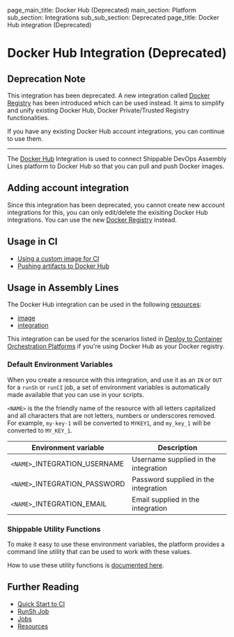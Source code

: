 page_main_title: Docker Hub (Deprecated)
main_section: Platform
sub_section: Integrations
sub_sub_section: Deprecated
page_title: Docker Hub integration (Deprecated)

# Docker Hub Integration (Deprecated)

## Deprecation Note
This integration has been deprecated. A new integration called [Docker Registry](/platform/integration/dockerRegistryLogin) has been introduced which can be used instead. It aims to simplify and unify existing Docker Hub, Docker Private/Trusted Registry functionalities.

If you have any existing Docker Hub account integrations, you can continue to use them.

---

The [Docker Hub](https://hub.docker.com/) Integration is used to connect Shippable DevOps Assembly Lines platform to Docker Hub so that you can pull and push Docker images.

## Adding account integration

Since this integration has been deprecated, you cannot create new account integrations for this, you can only edit/delete the exisiting Docker Hub integrations. You can use the new [Docker Registry](/platform/integration/dockerRegistryLogin) instead.

## Usage in CI

* [Using a custom image for CI](/ci/custom-docker-image/)
* [Pushing artifacts to Docker Hub](/ci/push-docker-hub/)

## Usage in Assembly Lines

The Docker Hub integration can be used in the following [resources](/platform/workflow/resource/overview/):

* [image](/platform/workflow/resource/image)
* [integration](/platform/workflow/resource/integration)

This integration can be used for the scenarios listed in [Deploy to Container Orchestration Platforms](/deploy/deploy-docker-overview/) if you're using Docker Hub as your Docker registry.

### Default Environment Variables
When you create a resource with this integration, and use it as an `IN` or `OUT` for a `runSh` or `runCI` job, a set of environment variables is automatically made available that you can use in your scripts.

`<NAME>` is the the friendly name of the resource with all letters capitalized and all characters that are not letters, numbers or underscores removed. For example, `my-key-1` will be converted to `MYKEY1`, and `my_key_1` will be converted to `MY_KEY_1`.

| Environment variable						| Description                         |
| ------------- 								|------------------------------------ |
| `<NAME>`\_INTEGRATION\_USERNAME   		| Username supplied in the integration |
| `<NAME>`\_INTEGRATION\_PASSWORD			| Password supplied in the integration |
| `<NAME>`\_INTEGRATION\_EMAIL			| Email supplied in the integration |

### Shippable Utility Functions
To make it easy to use these environment variables, the platform provides a command line utility that can be used to work with these values.

How to use these utility functions is [documented here](/platform/tutorial/workflow/using-shipctl).

## Further Reading
* [Quick Start to CI](/getting-started/ci-sample)
* [RunSh Job](/platform/workflow/job/runsh)
* [Jobs](/platform/workflow/job/overview)
* [Resources](/platform/workflow/resource/overview)
